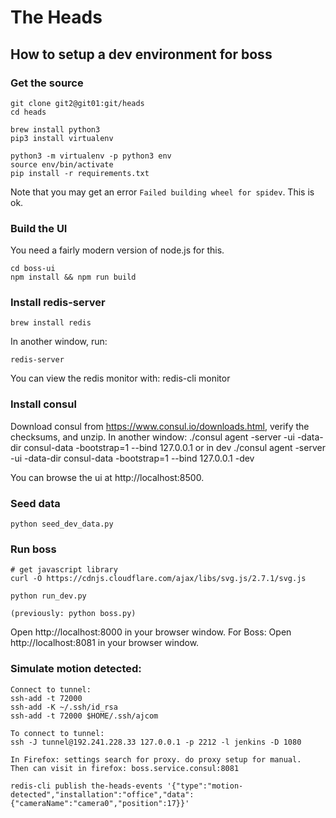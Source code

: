 # The Heads


## How to setup a dev environment for boss

### Get the source
    git clone git2@git01:git/heads
    cd heads
    
    brew install python3
    pip3 install virtualenv
    
    python3 -m virtualenv -p python3 env
    source env/bin/activate
    pip install -r requirements.txt
    
Note that you may get an error `Failed building wheel for spidev`. 
This is ok.

    
### Build the UI

You need a fairly modern version of node.js for this.

    cd boss-ui
    npm install && npm run build
    
### Install redis-server
    brew install redis
    
In another window, run:

    redis-server

You can view the redis monitor with:
    redis-cli monitor

### Install consul

Download consul from https://www.consul.io/downloads.html, verify the checksums, and unzip.
In another window:
    ./consul agent -server -ui -data-dir consul-data -bootstrap=1 --bind 127.0.0.1
    or in dev
    ./consul agent -server -ui -data-dir consul-data -bootstrap=1 --bind 127.0.0.1 -dev
    
You can browse the ui at http://localhost:8500.

### Seed data

    python seed_dev_data.py

### Run boss

    # get javascript library 
    curl -O https://cdnjs.cloudflare.com/ajax/libs/svg.js/2.7.1/svg.js

    python run_dev.py

    (previously: python boss.py)
    
Open http://localhost:8000 in your browser window.
For Boss: Open http://localhost:8081 in your browser window.

### Simulate motion detected:
    Connect to tunnel: 
    ssh-add -t 72000
    ssh-add -K ~/.ssh/id_rsa
    ssh-add -t 72000 $HOME/.ssh/ajcom

    To connect to tunnel:
    ssh -J tunnel@192.241.228.33 127.0.0.1 -p 2212 -l jenkins -D 1080

    In Firefox: settings search for proxy. do proxy setup for manual.
    Then can visit in firefox: boss.service.consul:8081

    redis-cli publish the-heads-events '{"type":"motion-detected","installation":"office","data":{"cameraName":"camera0","position":17}}'
